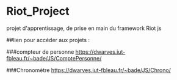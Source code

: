 # Riot_Project

projet d'apprentissage, de prise en main du framework Riot js 

##lien pour accéder aux projets : 

###compteur de personne 
https://dwarves.iut-fbleau.fr/~bade/JS/ComptePersonne/

###Chronomètre
https://dwarves.iut-fbleau.fr/~bade/JS/Chrono/
